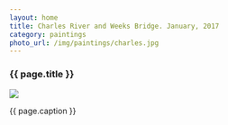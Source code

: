 ```yaml
---
layout: home
title: Charles River and Weeks Bridge. January, 2017
category: paintings
photo_url: /img/paintings/charles.jpg
---
```


<div>
  <h3>{{ page.title }}</h3>
  <img src="{{ page.photo_url }}" style="max-width: 100%;"/>
  <p>{{ page.caption }}</p>
</div>